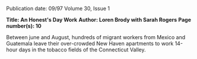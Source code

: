 Publication date: 09/97
Volume 30, Issue 1

**Title: An Honest's Day Work**
**Author: Loren Brody with Sarah Rogers**
**Page number(s): 10**

Between june and August, hundreds of migrant workers from Mexico and Guatemala leave their over-crowded New Haven apartments to work 14-hour days in the tobacco fields of the Connecticut Valley.
